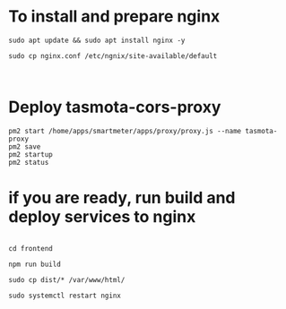 # To install and prepare nginx
```
sudo apt update && sudo apt install nginx -y

sudo cp nginx.conf /etc/ngnix/site-available/default



```

# Deploy tasmota-cors-proxy

```
pm2 start /home/apps/smartmeter/apps/proxy/proxy.js --name tasmota-proxy
pm2 save
pm2 startup
pm2 status
```

# if you are ready, run build and deploy services to nginx
```

cd frontend

npm run build 

sudo cp dist/* /var/www/html/

sudo systemctl restart nginx
```


